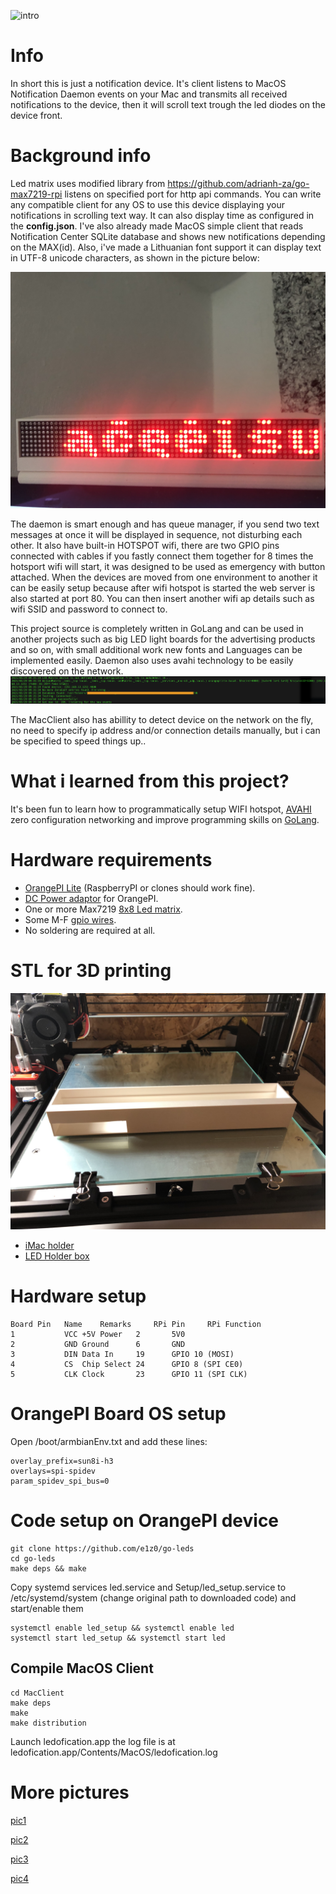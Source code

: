 ![intro](/pics/IMG_2380.gif)

# Info
In short this is just a notification device. It's client listens to MacOS Notification Daemon events on your Mac and transmits all received notifications to the device, then it will scroll text trough the led diodes on the device front.

# Background info
Led matrix uses modified library from https://github.com/adrianh-za/go-max7219-rpi listens on specified port for http api commands. You can write any compatible client for any OS to use this device displaying your notifications in scrolling text way. It can also display time as configured in the **config.json**. I've also already made MacOS simple client that reads Notification Center SQLite database and shows new notifications depending on the MAX(id). Also, i've made a Lithuanian font support it can display text in UTF-8 unicode characters, as shown in the picture below:

![ltfonts](/pics/IMG_2830.jpeg)

The daemon is smart enough and has queue manager, if you send two text messages at once it will be displayed in sequence, not disturbing each other. It also have built-in HOTSPOT wifi, there are two GPIO pins connected with cables if you fastly connect them together for 8 times the hotsport wifi will start, it was designed to be used as emergency with button attached. When the devices are moved from one environment to another it can be easily setup because after wifi hotspot is started the web server is also started at port 80. You can then insert another wifi ap details such as wifi SSID and password to connect to.

This project source is completely written in GoLang and can be used in another projects such as big LED light boards for the advertising products and so on, with small additional work new fonts and Languages can be implemented easily. Daemon also uses avahi technology to be easily discovered on the network.
![avahi](/pics/zeroconf.png)

The MacClient also has abillity to detect device on the network on the fly, no need to specify ip address and/or connection details manually, but i can be specified to speed things up..

# What i learned from this project?
It's been fun to learn how to programmatically setup WIFI hotspot, [AVAHI](https://www.avahi.org) zero configuration networking and improve programming skills on [GoLang](https://golang.org).


# Hardware requirements
* [OrangePI Lite](https://www.aliexpress.com/item/1005002557347741.html) (RaspberryPI or clones should work fine).
* [DC Power adaptor](https://www.aliexpress.com/item/32961533195.html) for OrangePI.
* One or more Max7219 [8x8 Led matrix](https://www.aliexpress.com/item/32580532205.html).
* Some M-F [gpio wires](https://www.aliexpress.com/item/32921454163.html).
* No soldering are required at all.

# STL for 3D printing

![stl](/pics/IMG_2344.jpeg)

* [iMac holder](/stl/imac_holder.stl)
* [LED Holder box](/stl/led_holder_box.stl)


# Hardware setup

```
Board Pin	Name	Remarks		RPi Pin		RPi Function
1	        VCC	+5V Power	2		5V0
2	        GND	Ground		6		GND
3	        DIN	Data In		19		GPIO 10 (MOSI)
4	        CS	Chip Select	24		GPIO 8 (SPI CE0)
5	        CLK	Clock		23		GPIO 11 (SPI CLK)
```

# OrangePI Board OS setup
Open /boot/armbianEnv.txt and add these lines:
```
overlay_prefix=sun8i-h3
overlays=spi-spidev
param_spidev_spi_bus=0
```
# Code setup on OrangePI device
```
git clone https://github.com/e1z0/go-leds
cd go-leds
make deps && make
```
Copy systemd services led.service and Setup/led_setup.service to /etc/systemd/system (change original path to downloaded code) and start/enable them
```
systemctl enable led_setup && systemctl enable led
systemctl start led_setup && systemctl start led
```



## Compile MacOS Client
```
cd MacClient
make deps
make
make distribution
```

Launch ledofication.app the log file is at ledofication.app/Contents/MacOS/ledofication.log


# More pictures

[pic1](/pics/IMG_2337.jpeg)

[pic2](/pics/IMG_2372.jpeg)

[pic3](/pics/IMG_2373.jpeg)

[pic4](/pics/IMG_2376.jpeg)
